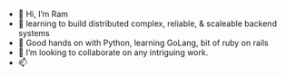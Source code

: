 - 👋 Hi, I’m Ram
- 👀 learning to build distributed complex, reliable, & scaleable backend systems
- 🌱 Good hands on with Python, learning GoLang, bit of ruby on rails
- 💞️ I’m looking to collaborate on any intriguing work. 
- 📫 

<!---
Rammurtys/Rammurtys is a ✨ special ✨ repository because its `README.md` (this file) appears on your GitHub profile.
You can click the Preview link to take a look at your changes.
--->
